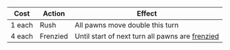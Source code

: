 | Cost | Action | Effect |
| --------- | ------ | ------ |
| 1 each | Rush | All pawns move double this turn |
| 4 each | Frenzied | Until start of next turn all pawns are [frenzied](/appendix/?id=frenzied) |